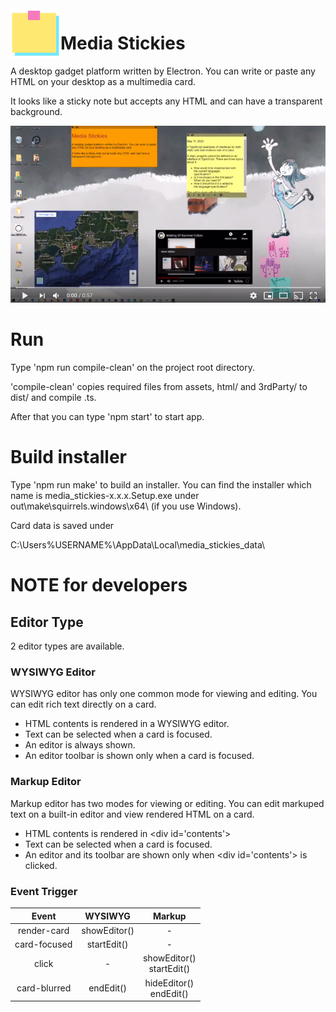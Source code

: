 <img alt="Media Stickies" src="https://github.com/canal874/media-stickies/blob/master/assets/madia-stickies-icon-128x128.png" width=80 height=80 align="left"> 

# Media Stickies

A desktop gadget platform written by Electron.
You can write or paste any HTML on your desktop as a multimedia card.

It looks like a sticky note but accepts any HTML and can have a transparent background.

[![MediaSticky](https://github.com/canal874/media-stickies/blob/images/mediasticky-1.0-movie-thumb.png)](https://www.youtube.com/watch?v=2au3QY3cFmM)

# Run

Type 'npm run compile-clean' on the project root directory.

'compile-clean' copies required files from assets, html/ and 3rdParty/ to dist/ and compile .ts. 

After that you can type 'npm start' to start app.


# Build installer

Type 'npm run make' to build an installer. You can find the installer which name is media_stickies-x.x.x.Setup.exe under out\make\squirrels.windows\x64\ (if you use Windows).

Card data is saved under 

C:\Users\%USERNAME%\AppData\Local\media_stickies_data\

# NOTE for developers
## Editor Type 

2 editor types are available.

### WYSIWYG Editor

WYSIWYG editor has only one common mode for viewing and editing.
You can edit rich text directly on a card.

* HTML contents is rendered in a WYSIWYG editor.
* Text can be selected when a card is focused.
* An editor is always shown.
* An editor toolbar is shown only when a card is focused.

### Markup Editor

Markup editor has two modes for viewing or editing.
You can edit markuped text on a built-in editor and view rendered HTML on a card.

* HTML contents is rendered in &lt;div id='contents'&gt;
* Text can be selected when a card is focused.
* An editor and its toolbar are shown only when &lt;div id='contents'&gt; is clicked.

### Event Trigger

| Event | WYSIWYG | Markup |
| :---: |  :---:  | :---:  |
| render-card | showEditor() | - |
| card-focused | startEdit() | - |
| click | - | showEditor()<br>startEdit() |
| card-blurred | endEdit() | hideEditor()<br>endEdit() |
